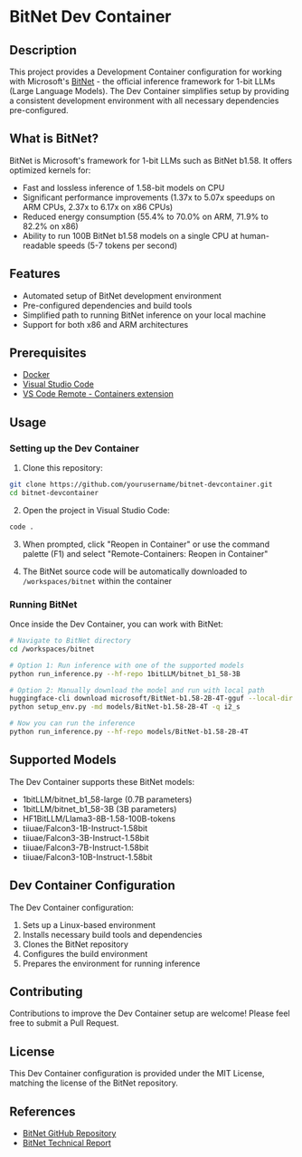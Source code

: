 # BitNet Dev Container

## Description
This project provides a Development Container configuration for working with Microsoft's [BitNet](https://github.com/microsoft/BitNet) - the official inference framework for 1-bit LLMs (Large Language Models). The Dev Container simplifies setup by providing a consistent development environment with all necessary dependencies pre-configured.

## What is BitNet?

BitNet is Microsoft's framework for 1-bit LLMs such as BitNet b1.58. It offers optimized kernels for:
- Fast and lossless inference of 1.58-bit models on CPU
- Significant performance improvements (1.37x to 5.07x speedups on ARM CPUs, 2.37x to 6.17x on x86 CPUs)
- Reduced energy consumption (55.4% to 70.0% on ARM, 71.9% to 82.2% on x86)
- Ability to run 100B BitNet b1.58 models on a single CPU at human-readable speeds (5-7 tokens per second)

## Features
- Automated setup of BitNet development environment
- Pre-configured dependencies and build tools
- Simplified path to running BitNet inference on your local machine
- Support for both x86 and ARM architectures

## Prerequisites
- [Docker](https://www.docker.com/products/docker-desktop/)
- [Visual Studio Code](https://code.visualstudio.com/)
- [VS Code Remote - Containers extension](https://marketplace.visualstudio.com/items?itemName=ms-vscode-remote.remote-containers)

## Usage

### Setting up the Dev Container

1. Clone this repository:
```bash
git clone https://github.com/yourusername/bitnet-devcontainer.git
cd bitnet-devcontainer
```

2. Open the project in Visual Studio Code:
```bash
code .
```

3. When prompted, click "Reopen in Container" or use the command palette (F1) and select "Remote-Containers: Reopen in Container"

4. The BitNet source code will be automatically downloaded to `/workspaces/bitnet` within the container

### Running BitNet

Once inside the Dev Container, you can work with BitNet:

```bash
# Navigate to BitNet directory
cd /workspaces/bitnet

# Option 1: Run inference with one of the supported models
python run_inference.py --hf-repo 1bitLLM/bitnet_b1_58-3B

# Option 2: Manually download the model and run with local path
huggingface-cli download microsoft/BitNet-b1.58-2B-4T-gguf --local-dir models/BitNet-b1.58-2B-4T
python setup_env.py -md models/BitNet-b1.58-2B-4T -q i2_s

# Now you can run the inference
python run_inference.py --hf-repo models/BitNet-b1.58-2B-4T
```

## Supported Models

The Dev Container supports these BitNet models:
- 1bitLLM/bitnet_b1_58-large (0.7B parameters)
- 1bitLLM/bitnet_b1_58-3B (3B parameters)
- HF1BitLLM/Llama3-8B-1.58-100B-tokens
- tiiuae/Falcon3-1B-Instruct-1.58bit
- tiiuae/Falcon3-3B-Instruct-1.58bit
- tiiuae/Falcon3-7B-Instruct-1.58bit
- tiiuae/Falcon3-10B-Instruct-1.58bit

## Dev Container Configuration

The Dev Container configuration:
1. Sets up a Linux-based environment
2. Installs necessary build tools and dependencies
3. Clones the BitNet repository
4. Configures the build environment
5. Prepares the environment for running inference

## Contributing
Contributions to improve the Dev Container setup are welcome! Please feel free to submit a Pull Request.

## License
This Dev Container configuration is provided under the MIT License, matching the license of the BitNet repository.

## References
- [BitNet GitHub Repository](https://github.com/microsoft/BitNet)
- [BitNet Technical Report](https://arxiv.org/abs/2402.17764)